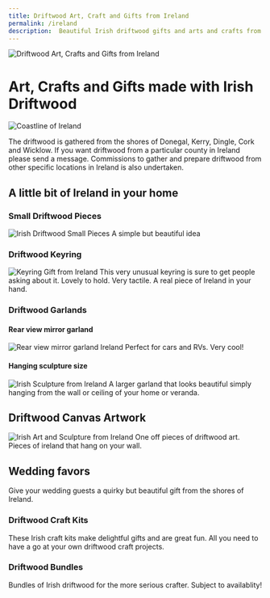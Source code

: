 ```yaml
---
title: Driftwood Art, Craft and Gifts from Ireland
permalink: /ireland
description:  Beautiful Irish driftwood gifts and arts and crafts from the shores of Ireland
---
```

<IMG alt='Driftwood Art, Crafts and Gifts from Ireland' SRC='/ireland-flag-small.jpg' class='flag-header' />


# Art, Crafts and Gifts made with Irish Driftwood 

![Coastline of Ireland](/assets/images/ireland1.jpg)

The driftwood is gathered from the shores of
 Donegal, Kerry, Dingle, Cork and Wicklow. If
 you want driftwood from a particular county
 in Ireland please send a message.
 Commissions to gather and prepare driftwood
 from other specific locations in Ireland is
 also undertaken.

## A little bit of Ireland in your home

### Small Driftwood Pieces
![Irish Driftwood Small Pieces](/assets/images/bits1.jpg)
A simple but beautiful idea 

### Driftwood Keyring
![Keyring Gift from Ireland](/assets/images/keyring1.jpg)
This very unusual keyring is sure to get people asking about it. Lovely to hold.  Very tactile. A real piece of Ireland in your hand. 

### Driftwood Garlands
#### Rear view mirror garland
![Rear view mirror garland Ireland](/assets/images/garland1.jpg)
Perfect for cars and RVs. Very cool!

#### Hanging sculpture size
![Irish Sculpture from Ireland](/assets/images/garlandart1.jpg)
A larger garland that looks beautiful simply hanging from the wall or ceiling of your home or veranda.

## Driftwood Canvas Artwork
![Irish Art and Sculpture from Ireland](/assets/images/art1.jpg)
One off pieces of driftwood art. 
Pieces of ireland that hang on your wall. 

## Wedding favors
Give your wedding guests a quirky but beautiful gift from the shores of Ireland.  

### Driftwood Craft Kits
These Irish craft kits make delightful gifts and are great fun. All you need to have a go at your own driftwood craft projects.

### Driftwood Bundles 
Bundles of Irish driftwood for the more serious crafter. Subject to availablity!

